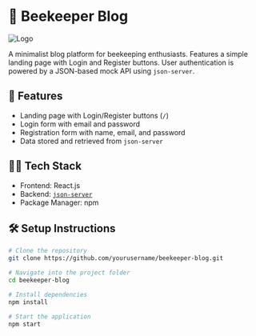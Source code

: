 # 🐝 Beekeeper Blog

![Logo](./src/Assets/Logo.png)

A minimalist blog platform for beekeeping enthusiasts. Features a simple landing page with Login and Register buttons. User authentication is powered by a JSON-based mock API using `json-server`.

## 🚀 Features

- Landing page with Login/Register buttons (`/`)
- Login form with email and password
- Registration form with name, email, and password
- Data stored and retrieved from `json-server`

## 🧑‍💻 Tech Stack

- Frontend: React.js
- Backend: [`json-server`](https://github.com/typicode/json-server)
- Package Manager: npm

## 🛠️ Setup Instructions

```bash
# Clone the repository
git clone https://github.com/yourusername/beekeeper-blog.git

# Navigate into the project folder
cd beekeeper-blog

# Install dependencies
npm install

# Start the application
npm start
